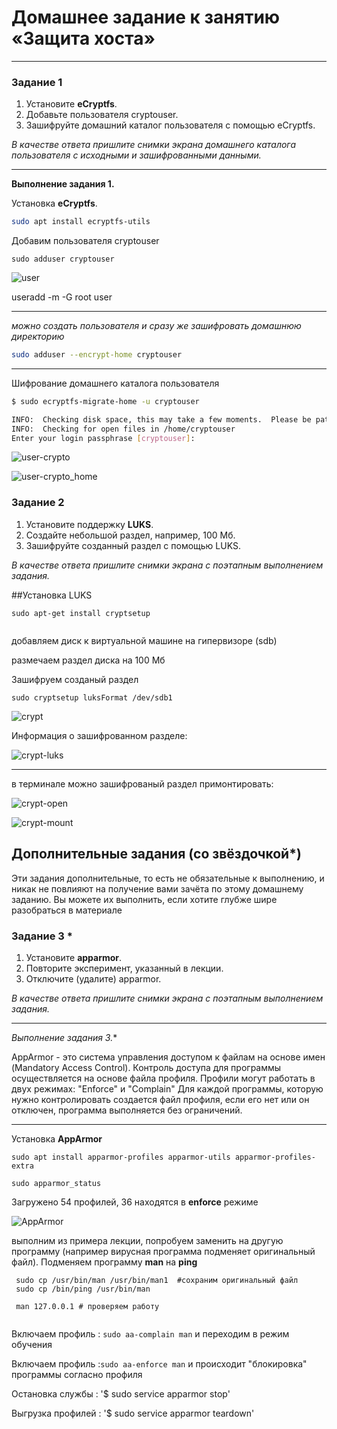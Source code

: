 # Домашнее задание к занятию  «Защита хоста»

<!--

### Инструкция по выполнению домашнего задания

1. Сделайте fork [репозитория c шаблоном решения](https://github.com/netology-code/sys-pattern-homework) к себе в Github и переименуйте его по названию или номеру занятия, например, https://github.com/имя-вашего-репозитория/gitlab-hw или https://github.com/имя-вашего-репозитория/8-03-hw).
2. Выполните клонирование этого репозитория к себе на ПК с помощью команды `git clone`.
3. Выполните домашнее задание и заполните у себя локально этот файл README.md:
   - впишите вверху название занятия и ваши фамилию и имя;
   - в каждом задании добавьте решение в требуемом виде: текст/код/скриншоты/ссылка;
   - для корректного добавления скриншотов воспользуйтесь инструкцией [«Как вставить скриншот в шаблон с решением»](https://github.com/netology-code/sys-pattern-homework/blob/main/screen-instruction.md);
   - при оформлении используйте возможности языка разметки md. Коротко об этом можно посмотреть в [инструкции по MarkDown](https://github.com/netology-code/sys-pattern-homework/blob/main/md-instruction.md).
4. После завершения работы над домашним заданием сделайте коммит (`git commit -m "comment"`) и отправьте его на Github (`git push origin`).
5. Для проверки домашнего задания преподавателем в личном кабинете прикрепите и отправьте ссылку на решение в виде md-файла в вашем Github.
6. Любые вопросы задавайте в чате учебной группы и/или в разделе «Вопросы по заданию» в личном кабинете.

Желаем успехов в выполнении домашнего задания.

-->

------

### Задание 1

1. Установите **eCryptfs**.
2. Добавьте пользователя cryptouser.
3. Зашифруйте домашний каталог пользователя с помощью eCryptfs.


*В качестве ответа  пришлите снимки экрана домашнего каталога пользователя с исходными и зашифрованными данными.*  

---

**Выполнение задания 1.**

Установка **eCryptfs**.
```bash
sudo apt install ecryptfs-utils
```

Добавим пользователя cryptouser

```
sudo adduser cryptouser
```

![user](./1302_1.png)


useradd -m -G root user


---
*можно создать пользователя и сразу же зашифровать домашнюю директорию*
 
```bash
sudo adduser --encrypt-home cryptouser
```
---

Шифрование домашнего каталога пользователя

```bash
$ sudo ecryptfs-migrate-home -u cryptouser

INFO:  Checking disk space, this may take a few moments.  Please be patient.
INFO:  Checking for open files in /home/cryptouser
Enter your login passphrase [cryptouser]:
```
![user-crypto](./1302_2.png)


![user-crypto_home](./1302_3.png)




### Задание 2

1. Установите поддержку **LUKS**.
2. Создайте небольшой раздел, например, 100 Мб.
3. Зашифруйте созданный раздел с помощью LUKS.

*В качестве ответа пришлите снимки экрана с поэтапным выполнением задания.*



##Установка LUKS


```
sudo apt-get install cryptsetup
 
```


добавляем диск к виртуальной машине на гипервизоре (sdb)

размечаем  раздел диска на 100 Мб 

Зашифруем созданый раздел 

` sudo cryptsetup luksFormat /dev/sdb1 `

![crypt](./1302_4.png)


Информация о зашифрованном разделе:

![crypt-luks](./1302_5.png)

---

в терминале можно зашифрованый раздел примонтировать:

![crypt-open](./1302_6.png)


![crypt-mount](./1302_7.png)




## Дополнительные задания (со звёздочкой*)

Эти задания дополнительные, то есть не обязательные к выполнению, и никак не повлияют на получение вами зачёта по этому домашнему заданию. Вы можете их выполнить, если хотите глубже шире разобраться в материале

### Задание 3 *

1. Установите **apparmor**.
2. Повторите эксперимент, указанный в лекции.
3. Отключите (удалите) apparmor.


*В качестве ответа пришлите снимки экрана с поэтапным выполнением задания.*



---

**Выполнение задания 3*.**

AppArmor - это система управления доступом к файлам на основе имен (Mandatory Access Control).
Контроль доступа для программы осуществляется на основе файла профиля. Профили могут работать в двух режимах: "Enforce" и "Complain"
Для каждой программы, которую нужно контролировать создается файл профиля, если его нет или он отключен, программа выполняется без ограничений.

---

Установка **AppArmor**

```
sudo apt install apparmor-profiles apparmor-utils apparmor-profiles-extra

sudo apparmor_status

```

Загружено 54 профилей, 36  находятся в **enforce** режиме 

![AppArmor](./1302_8)


выполним из примера лекции, попробуем заменить на другую программу (например вирусная программа подменяет оригинальный файл). Подменяем программу **man** на **ping** 

```
 sudo cp /usr/bin/man /usr/bin/man1  #сохраним оригинальный файл
 sudo cp /bin/ping /usr/bin/man     
  
 man 127.0.0.1 # проверяем работу
  
```

Включаем профиль : `sudo aa-complain man` и переходим в режим обучения

Включаем профиль :`sudo aa-enforce man` и происходит "блокировка" программы согласно профиля 

Остановка службы : '$  sudo service apparmor stop'

Выгрузка профилей : '$  sudo service apparmor teardown'
